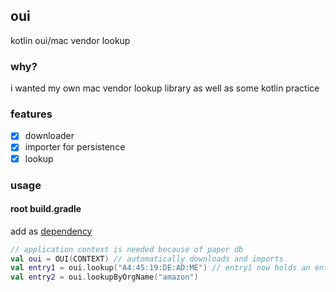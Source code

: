 ## oui
kotlin oui/mac vendor lookup

### why?
i wanted my own mac vendor lookup library as well as some kotlin practice<br>

### features
- [X] downloader
- [X] importer for persistence
- [X] lookup

### usage
#### root build.gradle
add as [dependency](https://jitpack.io/#smthnspcl/oui)

```kotlin
// application context is needed because of paper db
val oui = OUI(CONTEXT) // automatically downloads and imports 
val entry1 = oui.lookup("A4:45:19:DE:AD:ME") // entry1 now holds an entry with the organizationName "XIAOME"
val entry2 = oui.lookupByOrgName("amazon")
```
